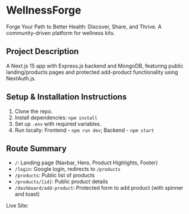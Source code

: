 # WellnessForge

Forge Your Path to Better Health: Discover, Share, and Thrive. A community-driven platform for wellness kits.

## Project Description
A Next.js 15 app with Express.js backend and MongoDB, featuring public landing/products pages and protected add-product functionality using NextAuth.js.

## Setup & Installation Instructions
1. Clone the repo.
2. Install dependencies: `npm install`
3. Set up `.env` with required variables.
4. Run locally: Frontend - `npm run dev`; Backend - `npm start`

## Route Summary
- `/`: Landing page (Navbar, Hero, Product Highlights, Footer)
- `/login`: Google login, redirects to `/products`
- `/products`: Public list of products
- `/products/[id]`: Public product details
- `/dashboard/add-product`: Protected form to add product (with spinner and toast)

Live Site: 


